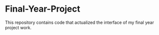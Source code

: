# Final-Year-Project
This repository contains code that actualized the interface of my final year project work. 
